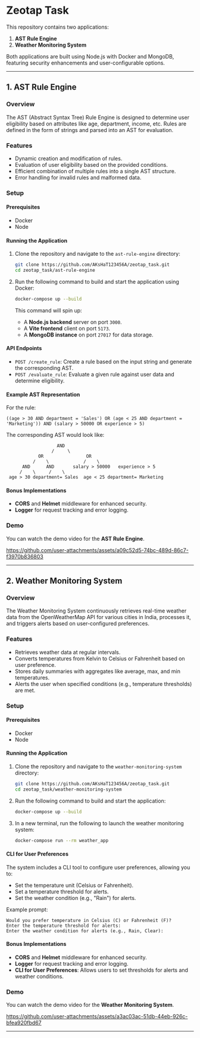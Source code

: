 # Zeotap Task

This repository contains two applications:

1. **AST Rule Engine**
2. **Weather Monitoring System**

Both applications are built using Node.js with Docker and MongoDB, featuring security enhancements and user-configurable options.

---

## 1. AST Rule Engine

### Overview

The AST (Abstract Syntax Tree) Rule Engine is designed to determine user eligibility based on attributes like age, department, income, etc. Rules are defined in the form of strings and parsed into an AST for evaluation.

### Features

- Dynamic creation and modification of rules.
- Evaluation of user eligibility based on the provided conditions.
- Efficient combination of multiple rules into a single AST structure.
- Error handling for invalid rules and malformed data.

### Setup

#### Prerequisites

- Docker
- Node
#### Running the Application

1. Clone the repository and navigate to the `ast-rule-engine` directory:

   ```bash
   git clone https://github.com/AKsHaT123456A/zeotap_task.git
   cd zeotap_task/ast-rule-engine
   ```

2. Run the following command to build and start the application using Docker:

   ```bash
   docker-compose up --build
   ```

   This command will spin up:
   - A **Node.js backend** server on port `3000`.
   - A **Vite frontend** client on port `5173`.
   - A **MongoDB instance** on port `27017` for data storage.

#### API Endpoints

- `POST /create_rule`: Create a rule based on the input string and generate the corresponding AST.
- `POST /evaluate_rule`: Evaluate a given rule against user data and determine eligibility.

#### Example AST Representation

For the rule:

```
((age > 30 AND department = 'Sales') OR (age < 25 AND department = 'Marketing')) AND (salary > 50000 OR experience > 5)
```

The corresponding AST would look like:

```
                   AND
                 /     \
            OR                OR
          /    \             /    \
      AND      AND       salary > 50000   experience > 5
     /    \     /    \
 age > 30 department= Sales  age < 25 department= Marketing
```

#### Bonus Implementations

- **CORS** and **Helmet** middleware for enhanced security.
- **Logger** for request tracking and error logging.

### Demo

You can watch the demo video for the **AST Rule Engine**.


https://github.com/user-attachments/assets/a09c52d5-74bc-489d-86c7-f3970b836803


---

## 2. Weather Monitoring System

### Overview

The Weather Monitoring System continuously retrieves real-time weather data from the OpenWeatherMap API for various cities in India, processes it, and triggers alerts based on user-configured preferences.

### Features

- Retrieves weather data at regular intervals.
- Converts temperatures from Kelvin to Celsius or Fahrenheit based on user preference.
- Stores daily summaries with aggregates like average, max, and min temperatures.
- Alerts the user when specified conditions (e.g., temperature thresholds) are met.

### Setup

#### Prerequisites

- Docker
- Node

#### Running the Application

1. Clone the repository and navigate to the `weather-monitoring-system` directory:

   ```bash
   git clone https://github.com/AKsHaT123456A/zeotap_task.git
   cd zeotap_task/weather-monitoring-system
   ```

2. Run the following command to build and start the application:

   ```bash
   docker-compose up --build
   ```

3. In a new terminal, run the following to launch the weather monitoring system:

   ```bash
   docker-compose run --rm weather_app
   ```

#### CLI for User Preferences

The system includes a CLI tool to configure user preferences, allowing you to:

- Set the temperature unit (Celsius or Fahrenheit).
- Set a temperature threshold for alerts.
- Set the weather condition (e.g., "Rain") for alerts.

Example prompt:

```
Would you prefer temperature in Celsius (C) or Fahrenheit (F)? 
Enter the temperature threshold for alerts: 
Enter the weather condition for alerts (e.g., Rain, Clear): 
```

#### Bonus Implementations

- **CORS** and **Helmet** middleware for enhanced security.
- **Logger** for request tracking and error logging.
- **CLI for User Preferences**: Allows users to set thresholds for alerts and weather conditions.

### Demo

You can watch the demo video for the **Weather Monitoring System**.


https://github.com/user-attachments/assets/a3ac03ac-51db-44eb-926c-bfea920fbd67


---

